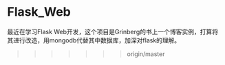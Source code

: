 
# Flask_Web
最近在学习Flask Web开发，这个项目是Grinberg的书上一个博客实例，打算将其进行改造，用mongodb代替其中数据库，加深对flask的理解。
>>>>>>> origin/master
